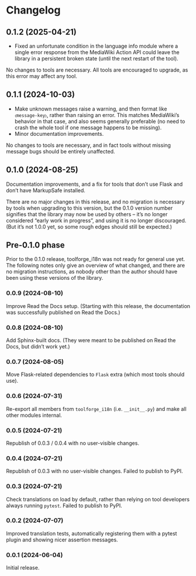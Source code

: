 # Changelog

## 0.1.2 (2025-04-21)

- Fixed an unfortunate condition in the language info module
  where a single error response from the MediaWiki Action API
  could leave the library in a persistent broken state
  (until the next restart of the tool).

No changes to tools are necessary.
All tools are encouraged to upgrade, as this error may affect any tool.

## 0.1.1 (2024-10-03)

- Make unknown messages raise a warning,
  and then format like `⧼message-key⧽`,
  rather than raising an error.
  This matches MediaWiki’s behavior in that case,
  and also seems generally preferable
  (no need to crash the whole tool if one message happens to be missing).
- Minor documentation improvements.

No changes to tools are necessary,
and in fact tools without missing message bugs should be entirely unaffected.

## 0.1.0 (2024-08-25)

Documentation improvements,
and a fix for tools that don’t use Flask and don’t have MarkupSafe installed.

There are no major changes in this release,
and no migration is necessary by tools when upgrading to this version,
but the 0.1.0 version number signifies that the library may now be used by others –
it’s no longer considered “early work in progress”, and using it is no longer discouraged.
(But it’s not 1.0.0 yet, so some rough edges should still be expected.)

## Pre-0.1.0 phase

Prior to the 0.1.0 release, toolforge_i18n was not ready for general use yet.
The following notes only give an overview of what changed,
and there are no migration instructions,
as nobody other than the author should have been using these versions of the library.

### 0.0.9 (2024-08-10)

Improve Read the Docs setup.
(Starting with this release, the documentation was successfully published on Read the Docs.)

### 0.0.8 (2024-08-10)

Add Sphinx-built docs.
(They were meant to be published on Read the Docs, but didn’t work yet.)

### 0.0.7 (2024-08-05)

Move Flask-related dependencies to `Flask` extra (which most tools should use).

### 0.0.6 (2024-07-31)

Re-export all members from `toolforge_i18n` (i.e. `__init__.py`)
and make all other modules internal.

### 0.0.5 (2024-07-21)

Republish of 0.0.3 / 0.0.4 with no user-visible changes.

### 0.0.4 (2024-07-21)

Republish of 0.0.3 with no user-visible changes.
Failed to publish to PyPI.

### 0.0.3 (2024-07-21)

Check translations on load by default,
rather than relying on tool developers always running `pytest`.
Failed to publish to PyPI.

### 0.0.2 (2024-07-07)

Improved translation tests,
automatically registering them with a pytest plugin
and showing nicer assertion messages.

### 0.0.1 (2024-06-04)

Initial release.
